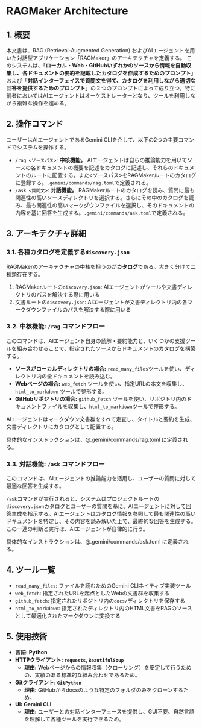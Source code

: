 # RAGMaker Architecture

## 1. 概要
本文書は、RAG (Retrieval-Augmented Generation) およびAIエージェントを用いた対話型アプリケーション「RAGMaker」のアーキテクチャを定義する。
このシステムは、「**ローカル・Web・GitHubいずれかのソースから情報を自動収集し、各ドキュメントの要約を記載したカタログを作成するためのプロンプト**」および「**対話インターフェイスで質問文を得て、カタログを利用しながら適切な回答を提供するためのプロンプト**」の２つのプロンプトによって成り立つ。特に前者においてはAIエージェントはオーケストレーターとなり、ツールを利用しながら複雑な操作を進める。

## 2. 操作コマンド
ユーザーはAIエージェントであるGemini CLIを介して、以下の2つの主要コマンドでシステムを操作する。

*   `/rag <ソースパス>`: **中核機能。** AIエージェントは自らの推論能力を用いてソースの各ドキュメントの概要を記述をカタログに記述し、それらのドキュメントのルートに配置する。また<ソースパス>をRAGMakerルートのカタログに登録する。`.gemini/commands/rag.toml`で定義される。
*   `/ask <質問文>`: **対話機能。** RAGMakerルートのカタログを読み、質問に最も関連性の高いソースディレクトリを選択する。さらにその中のカタログを読み、最も関連性の高いマークダウンファイルを選択し、そのドキュメントの内容を基に回答を生成する。`.gemini/commands/ask.toml`で定義される。

## 3. アーキテクチャ詳細

### 3.1. 各種カタログを定義する`discovery.json`

RAGMakerのアーキテクチャの中核を担うのが**カタログ**である。大きく分けて二種類存在する。

1. RAGMakerルートの`discovery.json`: AIエージェントがツールや文書ディレクトリのパスを解決する際に用いる
2. 文書ルートの`discovery.json`: AIエージェントが文書ディレクトリ内の各マークダウンファイルのパスを解決する際に用いる

### 3.2. 中核機能: `/rag` コマンドフロー
このコマンドは、AIエージェント自身の読解・要約能力と、いくつかの支援ツールを組み合わせることで、指定されたソースからドキュメントのカタログを構築する。

*   **ソースがローカルディレクトリの場合:** `read_many_files`ツールを使い、ディレクトリ内の全ドキュメントを読み込む。
*   **Webページの場合:** `web_fetch` ツールを使い、指定URLの本文を収集し、`html_to_markdown` ツールで整形する。
*   **GitHubリポジトリの場合:** `github_fetch` ツールを使い、リポジトリ内のドキュメントファイルを収集し、`html_to_markdown`ツールで整形する。

AIエージェントはマークダウン文書群をすべて走査し、タイトルと要約を生成、文書ディレクトリにカタログとして配置する。

具体的なインストラクションは、@.gemini/commands/rag.toml に定義される。


### 3.3. 対話機能: `/ask` コマンドフロー
このコマンドは、AIエージェントの推論能力を活用し、ユーザーの質問に対して最適な回答を生成する。

`/ask`コマンドが実行されると、システムはプロジェクトルートの`discovery.json`カタログとユーザーの質問を基に、AIエージェントに対して回答生成を指示する。AIエージェントはカタログ情報を参照して最も関連性の高いドキュメントを特定し、その内容を読み解いた上で、最終的な回答を生成する。この一連の判断と実行は、AIエージェントが自律的に行う。

具体的なインストラクションは、@.gemini/commands/ask.toml に定義される。

## 4. ツール一覧

- `read_many_files`: ファイルを読むためのGemini CLIネイティブ実装ツール
- `web_fetch`: 指定されたURLを起点としたWebの文書群を収集する
- `github_fetch`: 指定されたリポジトリ内の`docs/`ディレクトリを保存する
- `html_to_markdown`: 指定されたディレクトリ内のHTML文書をRAGのソースとして最適化されたマークダウンに変換する

## 5. 使用技術

*   **言語: Python**
*   **HTTPクライアント: `requests`, `BeautifulSoup`**
    *   **理由:** Webページからの情報収集（クローリング）を安定して行うための、実績のある標準的な組み合わせであるため。
*   **Gitクライアント: `GitPython`**
    *   **理由:** GitHubからdocsのような特定のフォルダのみをクローンするため。
*   **UI: Gemini CLI**
    *   **理由:** ユーザーとの対話インターフェースを提供し、GUI不要、自然言語を理解して各種ツールを実行できるため。